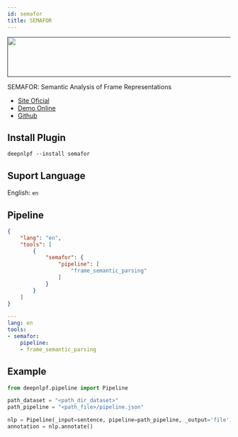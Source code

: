 ```yaml
---
id: semafor
title: SEMAFOR
---
```


<a href="" target="_blank">
    <img src="http://www.cs.cmu.edu/~ark/SEMAFOR/semafor-holdoff.png" data-canonical-src="" width="700" height="90" />
</a>

SEMAFOR: Semantic Analysis of Frame Representations

- [Site Oficial](http://www.cs.cmu.edu/~ark/SEMAFOR/)
- [Demo Online](#)
- [Github](https://github.com/Noahs-ARK/semafor)

## Install Plugin
```shell
deepnlpf --install semafor
```

## Suport Language

English: ```en``` <br/>

## Pipeline
<!--DOCUSAURUS_CODE_TABS-->

<!--json--> 
```json
{
    "lang": "en",
    "tools": [
        {
            "semafor": {
                "pipeline": [
                    "frame_semantic_parsing"
                ]
            }
        }
    ]
}
```
<!--yaml-->
```yaml
---
lang: en
tools:
- semafor:
    pipeline:
    - frame_semantic_parsing
```

<!--END_DOCUSAURUS_CODE_TABS-->

## Example
<!--DOCUSAURUS_CODE_TABS-->
<!--python--> 
```python
from deepnlpf.pipeline import Pipeline

path_dataset = "<path_dir_dataset>"
path_pipeline = "<path_file>/pipeline.json"

nlp = Pipeline(_input=sentence, pipeline=path_pipeline, _output='file')
annotation = nlp.annotate()
```
<!--END_DOCUSAURUS_CODE_TABS-->